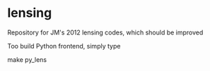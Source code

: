 lensing
=======

Repository for JM's 2012 lensing codes, which should be improved


Too build Python frontend, simply type

make py_lens
